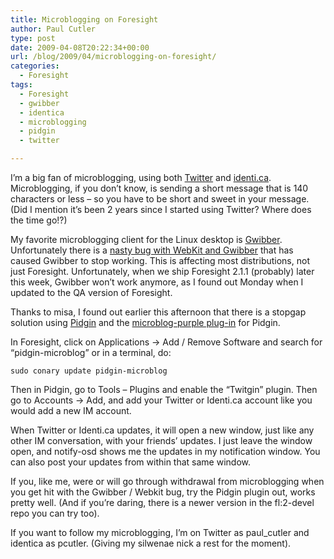 ```yaml
---
title: Microblogging on Foresight
author: Paul Cutler
type: post
date: 2009-04-08T20:22:34+00:00
url: /blog/2009/04/microblogging-on-foresight/
categories:
  - Foresight
tags:
  - Foresight
  - gwibber
  - identica
  - microblogging
  - pidgin
  - twitter

---
```

I&#8217;m a big fan of microblogging, using both [Twitter][1] and [identi.ca][2]. Microblogging, if you don&#8217;t know, is sending a short message that is 140 characters or less &#8211; so you have to be short and sweet in your message. (Did I mention it&#8217;s been 2 years since I started using Twitter? Where does the time go!?)

My favorite microblogging client for the Linux desktop is [Gwibber][3]. Unfortunately there is a [nasty bug with WebKit and Gwibber][4] that has caused Gwibber to stop working. This is affecting most distributions, not just Foresight. Unfortunately, when we ship Foresight 2.1.1 (probably) later this week, Gwibber won&#8217;t work anymore, as I found out Monday when I updated to the QA version of Foresight.

Thanks to misa, I found out earlier this afternoon that there is a stopgap solution using [Pidgin][5] and the [microblog-purple plug-in][6] for Pidgin.

In Foresight, click on Applications -> Add / Remove Software and search for &#8220;pidgin-microblog&#8221; or in a terminal, do:

`sudo conary update pidgin-microblog`

Then in Pidgin, go to Tools &#8211; Plugins and enable the &#8220;Twitgin&#8221; plugin. Then go to Accounts -> Add, and add your Twitter or Identi.ca account like you would add a new IM account.

When Twitter or Identi.ca updates, it will open a new window, just like any other IM conversation, with your friends&#8217; updates. I just leave the window open, and notify-osd shows me the updates in my notification window. You can also post your updates from within that same window.

If you, like me, were or will go through withdrawal from microblogging when you get hit with the Gwibber / Webkit bug, try the Pidgin plugin out, works pretty well. (And if you&#8217;re daring, there is a newer version in the fl:2-devel repo you can try too).

If you want to follow my microblogging, I&#8217;m on Twitter as paul_cutler and identica as pcutler. (Giving my silwenae nick a rest for the moment).

 [1]: http://www.twitter.com
 [2]: http://identi.ca
 [3]: https://launchpad.net/gwibber
 [4]: https://bugs.edge.launchpad.net/gwibber/+bug/304033
 [5]: http://www.pidgin.im/
 [6]: http://code.google.com/p/microblog-purple/